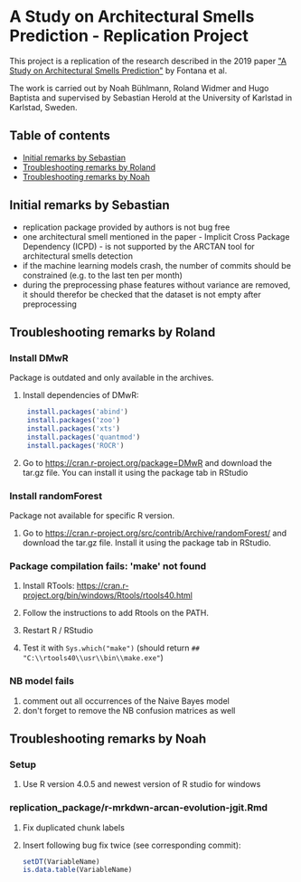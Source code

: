 # A Study on Architectural Smells Prediction - Replication Project
This project is a replication of the research described in the 2019 paper ["A Study on Architectural Smells Prediction"](https://www.doi.org/10.1109/SEAA.2019.00057) by Fontana et al.

The work is carried out by Noah Bühlmann, Roland Widmer and Hugo Baptista and supervised by Sebastian Herold at the University of Karlstad in Karlstad, Sweden.

## Table of contents
- [Initial remarks by Sebastian](#initial-remarks-by-sebastian)
- [Troubleshooting remarks by Roland](#troubleshooting-remarks-by-roland)
- [Troubleshooting remarks by Noah](#troubleshooting-remarks-by-noah)

## Initial remarks by Sebastian
- replication package provided by authors is not bug free
- one architectural smell mentioned in the paper - Implicit Cross Package Dependency (ICPD) - is not supported by the ARCTAN tool for architectural smells detection
- if the machine learning models crash, the number of commits should be constrained (e.g. to the last ten per month)
- during the preprocessing phase features without variance are removed, it should therefor be checked that the dataset is not empty after preprocessing

## Troubleshooting remarks by Roland
### Install DMwR

Package is outdated and only available in the archives.

1. Install dependencies of DMwR:

   ```R
    install.packages('abind')
    install.packages('zoo')
    install.packages('xts')
    install.packages('quantmod')
    install.packages('ROCR')
   ```

2. Go to https://cran.r-project.org/package=DMwR and download the tar.gz file. You can install it using the package tab in RStudio

### Install randomForest

Package not available for specific R version.

1. Go to https://cran.r-project.org/src/contrib/Archive/randomForest/ and download the tar.gz file. Install it using the package tab in RStudio.

### Package compilation fails: 'make' not found

1. Install RTools: https://cran.r-project.org/bin/windows/Rtools/rtools40.html

2. Follow the instructions to add Rtools on the PATH.

3. Restart R / RStudio

4. Test it with `Sys.which("make")` (should return `## "C:\\rtools40\\usr\\bin\\make.exe"`)

### NB model fails

1. comment out all occurrences of the Naive Bayes model
2. don't forget to remove the NB confusion matrices as well

## Troubleshooting remarks by Noah

### Setup
1. Use R version 4.0.5 and newest version of R studio for windows

### replication_package/r-mrkdwn-arcan-evolution-jgit.Rmd
1. Fix duplicated chunk labels
2. Insert following bug fix twice (see corresponding commit):

    ```R
    setDT(VariableName)
    is.data.table(VariableName)
    ```
